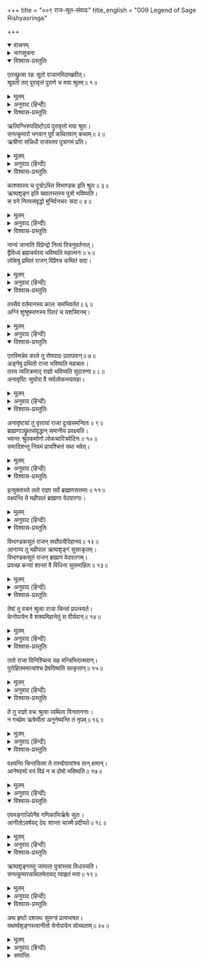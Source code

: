 +++
title = "००९ राज-सूत-संवादः"
title_english = "009 Legend of Sage Rishyasringa"

+++
<details open><summary>वाचनम्</summary>
<div caption="श्रीराम-हरिसीताराममूर्ति-घनपाठिभ्यां वचनम्" class="audioEmbed" src="https://archive.org/download/Ramayana-recitation-Sriram-harisItArAmamUrti-Ghanapaati-v2/Kanda_1/Kanda_1_BK-009-Raajaa_-Sootha_Samvaadaha.mp3"></div>
</details>

<details><summary>भागसूचना</summary>

9. सुमन्त्रका राजाको ऋष्यशृंग मुनिको बुलानेकी सलाह देते हुए उनके अंगदेशमें जाने और शान्तासे विवाह करनेका प्रसंग सुनाना
</details>

<details open><summary>विश्वास-प्रस्तुतिः</summary>

एतच्छ्रुत्वा रहः सूतो राजानमिदमब्रवीत्।  
श्रूयतां तत् पुरावृत्तं पुराणे च मया श्रुतम्॥ १॥
</details>

<details><summary>मूलम्</summary>

एतच्छ्रुत्वा रहः सूतो राजानमिदमब्रवीत्।  
श्रूयतां तत् पुरावृत्तं पुराणे च मया श्रुतम्॥ १॥
</details>

<details><summary>अनुवाद (हिन्दी)</summary>

पुत्रके लिये अश्वमेध यज्ञ करनेकी बात सुनकर सुमन्त्रने राजासे एकान्तमें कहा—‘महाराज! एक पुराना इतिहास सुनिये। मैंने पुराणमें भी इसका वर्णन सुना है॥
</details>

<details open><summary>विश्वास-प्रस्तुतिः</summary>

ऋत्विग्भिरुपदिष्टोऽयं पुरावृत्तो मया श्रुतः।  
सनत्कुमारो भगवान् पूर्वं कथितवान् कथाम्॥ २॥  
ऋषीणां सन्निधौ राजंस्तव पुत्रागमं प्रति।
</details>

<details><summary>मूलम्</summary>

ऋत्विग्भिरुपदिष्टोऽयं पुरावृत्तो मया श्रुतः।  
सनत्कुमारो भगवान् पूर्वं कथितवान् कथाम्॥ २॥  
ऋषीणां सन्निधौ राजंस्तव पुत्रागमं प्रति।
</details>

<details><summary>अनुवाद (हिन्दी)</summary>

‘ऋत्विजोंने पुत्र-प्राप्तिके लिये इस अश्वमेधरूप उपायका उपदेश किया है; परंतु मैंने इतिहासके रूपमें कुछ विशेष बात सुनी है। राजन्! पूर्वकालमें भगवान् सनत्कुमारने ऋषियोंके निकट एक कथा सुनायी थी। वह आपकी पुत्रप्राप्तिसे सम्बन्ध रखनेवाली है॥ २ १/२॥
</details>

<details open><summary>विश्वास-प्रस्तुतिः</summary>

काश्यपस्य च पुत्रोऽस्ति विभाण्डक इति श्रुतः॥ ३॥  
ऋष्यशृङ्ग इति ख्यातस्तस्य पुत्रो भविष्यति।  
स वने नित्यसंवृद्धो मुनिर्वनचरः सदा॥ ४॥
</details>

<details><summary>मूलम्</summary>

काश्यपस्य च पुत्रोऽस्ति विभाण्डक इति श्रुतः॥ ३॥  
ऋष्यशृङ्ग इति ख्यातस्तस्य पुत्रो भविष्यति।  
स वने नित्यसंवृद्धो मुनिर्वनचरः सदा॥ ४॥
</details>

<details><summary>अनुवाद (हिन्दी)</summary>

‘उन्होंने कहा था, मुनिवरो! महर्षि काश्यपके विभाण्डक नामसे प्रसिद्ध एक पुत्र हैं। उनके भी एक पुत्र होगा, जिसकी लोगोंमें ऋष्यशृंग नामसे प्रसिद्धि होगी। वे ऋष्यशृंग मुनि सदा वनमें ही रहेंगे और वनमें ही सदा लालन-पालन पाकर वे बड़े होंगे॥ ३-४॥
</details>

<details open><summary>विश्वास-प्रस्तुतिः</summary>

नान्यं जानाति विप्रेन्द्रो नित्यं पित्रनुवर्तनात्।  
द्वैविध्यं ब्रह्मचर्यस्य भविष्यति महात्मनः॥ ५॥  
लोकेषु प्रथितं राजन् विप्रैश्च कथितं सदा।
</details>

<details><summary>मूलम्</summary>

नान्यं जानाति विप्रेन्द्रो नित्यं पित्रनुवर्तनात्।  
द्वैविध्यं ब्रह्मचर्यस्य भविष्यति महात्मनः॥ ५॥  
लोकेषु प्रथितं राजन् विप्रैश्च कथितं सदा।
</details>

<details><summary>अनुवाद (हिन्दी)</summary>

‘सदा पिताके ही साथ रहनेके कारण विप्रवर ऋष्यशृंग दूसरे किसीको नहीं जानेंगे। राजन्! लोकमें ब्रह्मचर्यके दो रूप विख्यात हैं और ब्राह्मणोंने सदा उन दोनों स्वरूपोंका वर्णन किया है। एक तो है दण्ड,मेखला आदि धारणरूप मुख्य ब्रह्मचर्य और दूसरा है ऋतुकालमें पत्नी-समागमरूप गौण ब्रह्मचर्य। उन महात्माके द्वारा उक्त दोनों प्रकारके ब्रह्मचर्योंका पालन होगा॥ ५ १/२॥
</details>

<details open><summary>विश्वास-प्रस्तुतिः</summary>

तस्यैवं वर्तमानस्य कालः समभिवर्तत॥ ६॥  
अग्निं शुश्रूषमाणस्य पितरं च यशस्विनम्।
</details>

<details><summary>मूलम्</summary>

तस्यैवं वर्तमानस्य कालः समभिवर्तत॥ ६॥  
अग्निं शुश्रूषमाणस्य पितरं च यशस्विनम्।
</details>

<details><summary>अनुवाद (हिन्दी)</summary>

‘‘इस प्रकार रहते हुए मुनिका समय अग्नि तथा यशस्वी पिताकी सेवामें ही व्यतीत होगा॥ ६ १/२॥
</details>

<details open><summary>विश्वास-प्रस्तुतिः</summary>

एतस्मिन्नेव काले तु रोमपादः प्रतापवान्॥ ७॥  
अङ्गेषु प्रथितो राजा भविष्यति महाबलः।  
तस्य व्यतिक्रमाद् राज्ञो भविष्यति सुदारुणा॥ ८॥  
अनावृष्टिः सुघोरा वै सर्वलोकभयावहा।
</details>

<details><summary>मूलम्</summary>

एतस्मिन्नेव काले तु रोमपादः प्रतापवान्॥ ७॥  
अङ्गेषु प्रथितो राजा भविष्यति महाबलः।  
तस्य व्यतिक्रमाद् राज्ञो भविष्यति सुदारुणा॥ ८॥  
अनावृष्टिः सुघोरा वै सर्वलोकभयावहा।
</details>

<details><summary>अनुवाद (हिन्दी)</summary>

‘‘उसी समय अंगदेशमें रोमपाद नामक एक बड़े प्रतापी और बलवान् राजा होंगे; उनके द्वारा धर्मका उल्लङ्घन हो जानेके कारण उस देशमें घोर अनावृष्टि हो जायगी, जो सब लोगोंको अत्यन्त भयभीत कर देगी॥
</details>

<details open><summary>विश्वास-प्रस्तुतिः</summary>

अनावृष्ट्यां तु वृत्तायां राजा दुःखसमन्वितः॥ ९॥  
ब्राह्मणाञ्छ्रुतसंवृद्धान् समानीय प्रवक्ष्यति।  
भवन्तः श्रुतकर्माणो लोकचारित्रवेदिनः॥ १०॥  
समादिशन्तु नियमं प्रायश्चित्तं यथा भवेत्।
</details>

<details><summary>मूलम्</summary>

अनावृष्ट्यां तु वृत्तायां राजा दुःखसमन्वितः॥ ९॥  
ब्राह्मणाञ्छ्रुतसंवृद्धान् समानीय प्रवक्ष्यति।  
भवन्तः श्रुतकर्माणो लोकचारित्रवेदिनः॥ १०॥  
समादिशन्तु नियमं प्रायश्चित्तं यथा भवेत्।
</details>

<details><summary>अनुवाद (हिन्दी)</summary>

‘‘वर्षा बंद हो जानेसे राजा रोमपादको भी बहुत दुःख होगा। वे शास्त्रज्ञानमें बढ़े-चढ़े ब्राह्मणोंको बुलाकर कहेंगे—‘विप्रवरो! आपलोग वेद-शास्त्रके अनुसार कर्म करनेवाले तथा लोगोंके आचार-विचारको जाननेवाले हैं; अतः कृपा करके मुझे ऐसा कोई नियम बताइये, जिससे मेरे पापका प्रायश्चित्त हो जाय’॥ ९-१० १/२॥
</details>

<details open><summary>विश्वास-प्रस्तुतिः</summary>

इत्युक्तास्ते ततो राज्ञा सर्वे ब्राह्मणसत्तमाः॥ ११॥  
वक्ष्यन्ति ते महीपालं ब्राह्मणा वेदपारगाः।
</details>

<details><summary>मूलम्</summary>

इत्युक्तास्ते ततो राज्ञा सर्वे ब्राह्मणसत्तमाः॥ ११॥  
वक्ष्यन्ति ते महीपालं ब्राह्मणा वेदपारगाः।
</details>

<details><summary>अनुवाद (हिन्दी)</summary>

‘‘राजाके ऐसा कहनेपर वे वेदोंके पारंगत विद्वान्—सभी श्रेष्ठ ब्राह्मण उन्हें इस प्रकार सलाह देंगे—॥
</details>

<details open><summary>विश्वास-प्रस्तुतिः</summary>

विभाण्डकसुतं राजन् सर्वोपायैरिहानय॥ १२॥  
आनाय्य तु महीपाल ऋष्यशृङ्गं सुसत्कृतम्।  
विभाण्डकसुतं राजन् ब्राह्मणं वेदपारगम्।  
प्रयच्छ कन्यां शान्तां वै विधिना सुसमाहितः॥ १३॥
</details>

<details><summary>मूलम्</summary>

विभाण्डकसुतं राजन् सर्वोपायैरिहानय॥ १२॥  
आनाय्य तु महीपाल ऋष्यशृङ्गं सुसत्कृतम्।  
विभाण्डकसुतं राजन् ब्राह्मणं वेदपारगम्।  
प्रयच्छ कन्यां शान्तां वै विधिना सुसमाहितः॥ १३॥
</details>

<details><summary>अनुवाद (हिन्दी)</summary>

‘राजन्! विभाण्डकके पुत्र ऋष्यशृंग वेदोंके पारगामी विद्वान् हैं। भूपाल! आप सभी उपायोंसे उन्हें यहाँ ले आइये। बुलाकर उनका भलीभाँति सत्कार कीजिये। फिर एकाग्रचित्त हो वैदिक विधिके अनुसार उनके साथ अपनी कन्या शान्ताका विवाह कर दीजिये’॥ १२-१३॥
</details>

<details open><summary>विश्वास-प्रस्तुतिः</summary>

तेषां तु वचनं श्रुत्वा राजा चिन्तां प्रपत्स्यते।  
केनोपायेन वै शक्यमिहानेतुं स वीर्यवान्॥ १४॥
</details>

<details><summary>मूलम्</summary>

तेषां तु वचनं श्रुत्वा राजा चिन्तां प्रपत्स्यते।  
केनोपायेन वै शक्यमिहानेतुं स वीर्यवान्॥ १४॥
</details>

<details><summary>अनुवाद (हिन्दी)</summary>

उनकी बात सुनकर राजा इस चिन्तामें पड़ जायँगे कि किस उपायसे उन शक्तिशाली महर्षिको यहाँ लाया जा सकता है॥ १४॥
</details>

<details open><summary>विश्वास-प्रस्तुतिः</summary>

ततो राजा विनिश्चित्य सह मन्त्रिभिरात्मवान्।  
पुरोहितममात्यांश्च प्रेषयिष्यति सत्कृतान्॥ १५॥
</details>

<details><summary>मूलम्</summary>

ततो राजा विनिश्चित्य सह मन्त्रिभिरात्मवान्।  
पुरोहितममात्यांश्च प्रेषयिष्यति सत्कृतान्॥ १५॥
</details>

<details><summary>अनुवाद (हिन्दी)</summary>

‘‘फिर वे मनस्वी नरेश मन्त्रियोंके साथ निश्चय करके अपने पुरोहित और मन्त्रियोंको सत्कारपूर्वक वहाँ भेजेंगे॥ १५॥
</details>

<details open><summary>विश्वास-प्रस्तुतिः</summary>

ते तु राज्ञो वचः श्रुत्वा व्यथिता विनताननाः।  
न गच्छेम ऋषेर्भीता अनुनेष्यन्ति तं नृपम्॥ १६॥
</details>

<details><summary>मूलम्</summary>

ते तु राज्ञो वचः श्रुत्वा व्यथिता विनताननाः।  
न गच्छेम ऋषेर्भीता अनुनेष्यन्ति तं नृपम्॥ १६॥
</details>

<details><summary>अनुवाद (हिन्दी)</summary>

‘‘राजाकी बात सुनकर वे मन्त्री और पुरोहित मुँह लटकाकर दुःखी हो यों कहने लगेंगे कि ‘हम महर्षिसे डरते हैं, इसलिये वहाँ नहीं जायँगे।’ यों कहकर वे राजासे बड़ी अनुनय-विनय करेंगे॥ १६॥
</details>

<details open><summary>विश्वास-प्रस्तुतिः</summary>

वक्ष्यन्ति चिन्तयित्वा ते तस्योपायांश्च तान् क्षमान्।  
आनेष्यामो वयं विप्रं न च दोषो भविष्यति॥ १७॥
</details>

<details><summary>मूलम्</summary>

वक्ष्यन्ति चिन्तयित्वा ते तस्योपायांश्च तान् क्षमान्।  
आनेष्यामो वयं विप्रं न च दोषो भविष्यति॥ १७॥
</details>

<details><summary>अनुवाद (हिन्दी)</summary>

‘इसके बाद सोच-विचारकर वे राजाको योग्य उपाय बतायेंगे और कहेंगे कि ‘हम उन ब्राह्मणकुमारको किसी उपायसे यहाँ ले आयेंगे। ऐसा करनेसे कोई दोष नहीं घटित होगा’॥ १७॥
</details>

<details open><summary>विश्वास-प्रस्तुतिः</summary>

एवमङ्गाधिपेनैव गणिकाभिर्ऋषेः सुतः।  
आनीतोऽवर्षयद् देवः शान्ता चास्मै प्रदीयते॥ १८॥
</details>

<details><summary>मूलम्</summary>

एवमङ्गाधिपेनैव गणिकाभिर्ऋषेः सुतः।  
आनीतोऽवर्षयद् देवः शान्ता चास्मै प्रदीयते॥ १८॥
</details>

<details><summary>अनुवाद (हिन्दी)</summary>

‘‘इस प्रकार वेश्याओंकी सहायतासे अंगराज मुनिकुमार ऋष्यशृंगको अपने यहाँ बुलायेंगे। उनके आते ही इन्द्रदेव उस राज्यमें वर्षा करेंगे। फिर राजा उन्हें अपनी पुत्री शान्ता समर्पित कर देंगे॥ १८॥
</details>

<details open><summary>विश्वास-प्रस्तुतिः</summary>

ऋष्यशृङ्गस्तु जामाता पुत्रांस्तव विधास्यति।  
सनत्कुमारकथितमेतावद् व्याहृतं मया॥ १९॥
</details>

<details><summary>मूलम्</summary>

ऋष्यशृङ्गस्तु जामाता पुत्रांस्तव विधास्यति।  
सनत्कुमारकथितमेतावद् व्याहृतं मया॥ १९॥
</details>

<details><summary>अनुवाद (हिन्दी)</summary>

‘‘इस तरह ऋष्यशृंग आपके जामाता हुए। वे ही आपके लिये पुत्रोंको सुलभ करानेवाले यज्ञकर्मका सम्पादन करेंगे। यह सनत्कुमारजीकी कही हुई बात मैंने आपसे निवेदन की है’’॥ १९॥
</details>

<details open><summary>विश्वास-प्रस्तुतिः</summary>

अथ हृष्टो दशरथः सुमन्त्रं प्रत्यभाषत।  
यथर्ष्यशृङ्गस्त्वानीतो येनोपायेन सोच्यताम्॥ २०॥
</details>

<details><summary>मूलम्</summary>

अथ हृष्टो दशरथः सुमन्त्रं प्रत्यभाषत।  
यथर्ष्यशृङ्गस्त्वानीतो येनोपायेन सोच्यताम्॥ २०॥
</details>

<details><summary>अनुवाद (हिन्दी)</summary>

यह सुनकर राजा दशरथको बड़ी प्रसन्नता हुई। उन्होंने सुमन्त्रसे कहा—‘मुनिकुमार ऋष्यशृंगको वहाँ जिस प्रकार और जिस उपायसे बुलाया गया, वह स्पष्टरूपसे बताओ’॥ २०॥
</details>

<details><summary>समाप्तिः</summary>

इत्यार्षे श्रीमद्रामायणे वाल्मीकीये आदिकाव्ये बालकाण्डे नवमः सर्गः॥ ९॥  
इस प्रकार श्रीवाल्मीकिनिर्मित आर्षरामायण आदिकाव्यके बालकाण्डमें नवाँ सर्ग पूरा हुआ॥ ९॥
</details>

